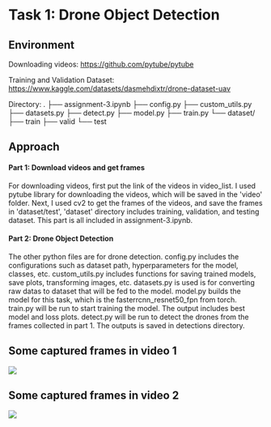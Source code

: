 # Task 1: Drone Object Detection

## Environment

Downloading videos: https://github.com/pytube/pytube

Training and Validation Dataset: https://www.kaggle.com/datasets/dasmehdixtr/drone-dataset-uav

Directory:
.
├── assignment-3.ipynb
├── config.py
├── custom_utils.py
├── datasets.py
├── detect.py
├── model.py
├── train.py
└── dataset/
    ├── train
    ├── valid
    └── test

## Approach

#### Part 1: Download videos and get frames

For downloading videos, first put the link of the videos in video_list. I used pytube library for downloading the videos, which will be saved in the 'video' folder. Next, I used cv2 to get the frames of the videos, and save the frames in 'dataset/test', 'dataset' directory includes training, validation, and testing dataset.
This part is all included in assignment-3.ipynb.

#### Part 2: Drone Object Detection

The other python files are for drone detection. 
config.py includes the configurations such as dataset path, hyperparameters for the model, classes, etc. 
custom_utils.py includes functions for saving trained models, save plots, transforming images, etc. 
datasets.py is used is for converting raw datas to dataset that will be fed to the model. 
model.py builds the model for this task, which is the fasterrcnn_resnet50_fpn from torch. train.py will be run to start training the model. The output includes best model and loss plots. 
detect.py will be run to detect the drones from the frames collected in part 1. The outputs is saved in detections directory.


## Some captured frames in video 1
![](https://github.com/Jasonchen0317/CSGY-6613-Assignment/blob/main/assignment-3/GIF/Video_0.gif)

## Some captured frames in video 2
![](https://github.com/Jasonchen0317/CSGY-6613-Assignment/blob/main/assignment-3/GIF/Video_1.gif)